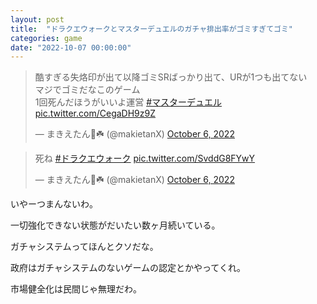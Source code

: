 ```yaml
---
layout: post
title:  "ドラクエウォークとマスターデュエルのガチャ排出率がゴミすぎてゴミ"
categories: game
date: "2022-10-07 00:00:00"
---
```


<blockquote class="twitter-tweet tw-align-center"><p lang="ja" dir="ltr">酷すぎる失烙印が出て以降ゴミSRばっかり出て、URが1つも出てない<br>マジでゴミだなこのゲーム<br>1回死んだほうがいいよ運営 <a href="https://twitter.com/hashtag/%E3%83%9E%E3%82%B9%E3%82%BF%E3%83%BC%E3%83%87%E3%83%A5%E3%82%A8%E3%83%AB?src=hash&amp;ref_src=twsrc%5Etfw">#マスターデュエル</a> <a href="https://t.co/CegaDH9z9Z">pic.twitter.com/CegaDH9z9Z</a></p>&mdash; まきえたん🥦☘️ (@makietanX) <a href="https://twitter.com/makietanX/status/1578102794908618752?ref_src=twsrc%5Etfw">October 6, 2022</a></blockquote> <script async src="https://platform.twitter.com/widgets.js" charset="utf-8"></script>

<blockquote class="twitter-tweet tw-align-center"><p lang="ja" dir="ltr">死ね <a href="https://twitter.com/hashtag/%E3%83%89%E3%83%A9%E3%82%AF%E3%82%A8%E3%82%A6%E3%82%A9%E3%83%BC%E3%82%AF?src=hash&amp;ref_src=twsrc%5Etfw">#ドラクエウォーク</a> <a href="https://t.co/SvddG8FYwY">pic.twitter.com/SvddG8FYwY</a></p>&mdash; まきえたん🥦☘️ (@makietanX) <a href="https://twitter.com/makietanX/status/1578006379167522817?ref_src=twsrc%5Etfw">October 6, 2022</a></blockquote> <script async src="https://platform.twitter.com/widgets.js" charset="utf-8"></script>

いやーつまんないわ。

一切強化できない状態がだいたい数ヶ月続いている。

ガチャシステムってほんとクソだな。

政府はガチャシステムのないゲームの認定とかやってくれ。

市場健全化は民間じゃ無理だわ。
